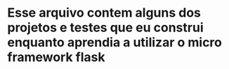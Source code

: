 # Esse arquivo contem alguns dos projetos e testes que eu construi enquanto aprendia a utilizar o micro framework flask
